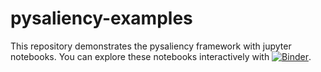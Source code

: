 # pysaliency-examples

This repository demonstrates the pysaliency framework with
jupyter notebooks. You can explore these notebooks interactively
with [![Binder](http://mybinder.org/badge.svg)](http://mybinder.org/repo/matthias-k/pysaliency-examples).



